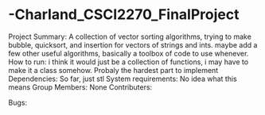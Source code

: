 # -Charland_CSCI2270_FinalProject
Project Summary:
A collection of vector sorting algorithms, trying to make bubble, quicksort, and insertion for vectors of strings and ints. maybe add a few other useful algorithms, basically a toolbox of code to use whenever.
How to run:
i think it would just be a collection of functions, i may have to make it a class somehow. Probaly the hardest part to implement
Dependencies:
So far, just stl
System requirements:
No idea what this means
Group Members:
None
Contributers:

Bugs:


